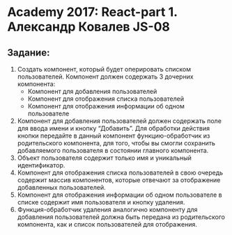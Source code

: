# Academy 2017: React-part 1. Александр Ковалев JS-08

## Задание:
1. Создать компонент, который будет оперировать списком пользователей. Компонент должен содержать 3 дочерних компонента: 
	* Компонент для добавления пользователей 
	* Компонент для отображения списка пользователей 
	* Компонент для отображения информации об одном пользователе
2. Компонент для добавления пользователей должен содержать поле для ввода имени и кнопку “Добавить”. Для обработки действия кнопки передайте в данный компонент функцию-обработчик из родительского компонента, для того, чтобы вы смогли сохранить добавляемого пользователя в состоянии главного компонента.
3. Объект пользователя содержит только имя и уникальный идентификатор.
4. Компонент для отображения списка пользователей в свою очередь содержит массив компонентов, которые отвечают за отображение добавленных пользователей. 
5. Компонент для отображения информации об одном пользователе в списке содержит имя пользователя и кнопку удаления. 
6. Функция-обработчик удаления аналогично компоненту для добавления пользователей должна быть передана из родительского компонента, как и список пользователей для отображения.
